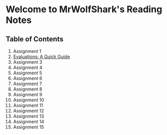 # Welcome to MrWolfShark's Reading Notes

## **Table of Contents**

1. Assignment 1
2. [Evaluations: A Quick Guide](/class-02.md) 
3. Assignment 3
4. Assignment 4
5. Assignment 5
6. Assignment 6
7. Assignment 7
8. Assignment 8
9. Assignment 9
10. Assignment 10
11. Assignment 11
12. Assignment 12
13. Assignment 13
14. Assignment 14
15. Assignment 15
